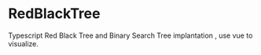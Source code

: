 # RedBlackTree
Typescript Red Black Tree and Binary Search Tree implantation , use vue to visualize.
